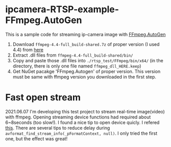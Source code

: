 # ipcamera-RTSP-example-FFmpeg.AutoGen

This is a sample code for streaming ip-camera image with [FFmpeg.AutoGen](https://github.com/Ruslan-B/FFmpeg.AutoGen)



1. Download `ffmpeg-4.4-full_build-shared.7z` of proper version (I used 4.4) from [here](https://www.gyan.dev/ffmpeg/builds/) 
2. Extract .dll files from `ffmpeg-4.4-full_build-shared/bin/`
3. Copy and paste those .dll files into `./rtsp_test/FFmpeg/bin/x64/` (in the directory, there is only one file named `ffmpeg_dll_HERE.keep`)
4. Get NuGet pacakge 'FFmpeg.Autogen' of proper version. This version must be same with ffmpeg version you downloaded in the first step.



# Fast open stream

2021.06.07
I'm developing this test project to stream real-time image(video) with ffmpeg.
Opening streaming device functions had required about 6~8seconds (too slow!).
I found a nice tip to open device quicly.
I refered [this](https://www.programmersought.com/article/430134736/).
There are several tips to reduce delay during `avformat_find_stream_info(_pFormatContext, null)`.
I only tried the first one, but the effect was great!
